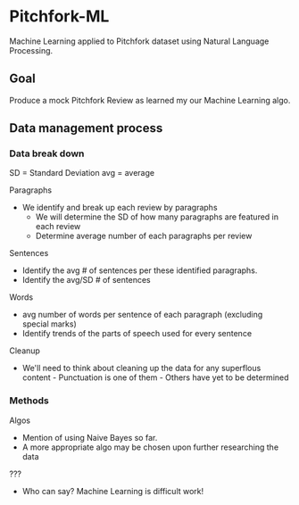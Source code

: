 # Pitchfork-ML
Machine Learning applied to Pitchfork dataset using Natural Language Processing.

## Goal
Produce a mock Pitchfork Review as learned my our Machine Learning algo.

## Data management process

### Data break down
  
  SD = Standard Deviation
  avg = average
  
  Paragraphs
  - We identify and break up each review by paragraphs
    - We will determine the SD of how many paragraphs are featured in each review
    - Determine average number of each paragraphs per review
  
  Sentences
  - Identify the avg # of sentences per these identified paragraphs.
  - Identify the avg/SD # of sentences
  
  Words
   - avg number of words per sentence of each paragraph (excluding special marks)
   - Identify trends of the parts of speech used for every sentence
   
  Cleanup
   - We'll need to think about cleaning up the data for any superflous content
    - Punctuation is one of them
    - Others have yet to be determined

### Methods

  Algos
   - Mention of using Naive Bayes so far.
   - A more appropriate algo may be chosen upon further researching the data
   
  ???
   - Who can say? Machine Learning is difficult work!
   
